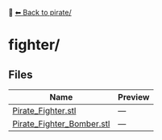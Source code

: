 📁 [⬅ Back to pirate/](../README.md)

# fighter/

## Files

| Name | Preview |
|------|---------|
| [Pirate_Fighter.stl](./Pirate_Fighter.stl) | — |
| [Pirate_Fighter_Bomber.stl](./Pirate_Fighter_Bomber.stl) | — |